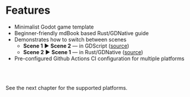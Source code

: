 # Features

- Minimalist Godot game template
- Beginner-friendly mdBook based Rust/GDNative guide
- Demonstrates how to switch between scenes
    - **Scene 1** ► **Scene 2** — in GDScript ([source](https://github.com/tommywalkie/sample-godot-rust-app/blob/master/scenes/LinkToSecondScene.gd))
    - **Scene 2** ► **Scene 1** — in Rust/GDNative ([source](https://github.com/tommywalkie/sample-godot-rust-app/blob/master/src/core/src/link_to_first_scene.rs))
- Pre-configured Github Actions CI configuration for multiple platforms

<br></br>

See the next chapter for the supported platforms.
